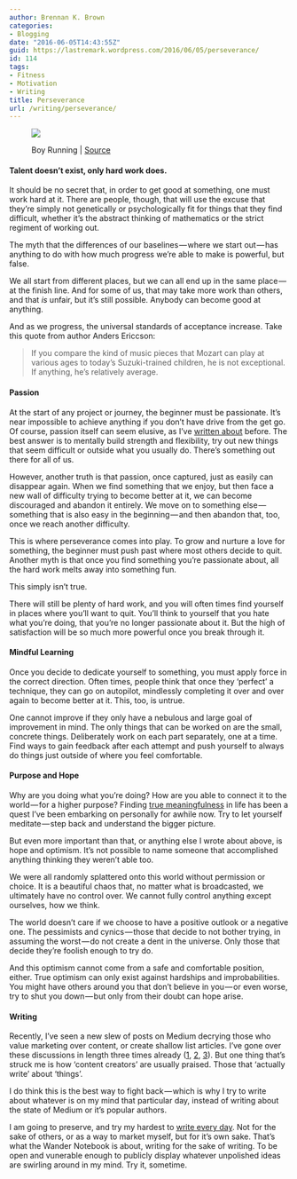 ```yaml
---
author: Brennan K. Brown
categories:
- Blogging
date: "2016-06-05T14:43:55Z"
guid: https://lastremark.wordpress.com/2016/06/05/perseverance/
id: 114
tags:
- Fitness
- Motivation
- Writing
title: Perseverance
url: /writing/perseverance/
---
```


<figure class="wp-caption">

<img data-width="1024" data-height="1024" src="https://cdn-images-1.medium.com/max/2560/1*gOPHnDuL6V-szlp_ytcYdA.jpeg" /> <figcaption class="wp-caption-text">Boy Running | <a href="https://www.flickr.com/photos/streetmatt/18852890883" target="_blank" rel="noopener noreferrer">Source</a></figcaption></figure>

#### Talent doesn’t exist, only hard work does.

<span>It</span> should be no secret that, in order to get good at something, one must work hard at it. There are people, though, that will use the excuse that they’re simply not genetically or psychologically fit for things that they find difficult, whether it’s the abstract thinking of mathematics or the strict regiment of working out.

The myth that the differences of our baselines — where we start out — has anything to do with how much progress we’re able to make is powerful, but false.

We all start from different places, but we can all end up in the same place — at the finish line. And for some of us, that may take more work than others, and that _is_ unfair, but it’s still possible. Anybody can become good at anything.

<!--more-->

And as we progress, the universal standards of acceptance increase. Take this quote from author Anders Ericcson:

> If you compare the kind of music pieces that Mozart can play at various ages to today’s Suzuki-trained children, he is not exceptional. If anything, he’s relatively average.

#### Passion

<span>At</span> the start of any project or journey, the beginner must be passionate. It’s near impossible to achieve anything if you don’t have drive from the get go. Of course, passion itself can seem elusive, as I’ve <a href="https://wandernotebook.com/the-hobbyist-ad782a53bbea#.7ajb5ba0w" target="_blank" rel="noopener noreferrer">written about</a> before. The best answer is to mentally build strength and flexibility, try out new things that seem difficult or outside what you usually do. There’s something out there for all of us.

However, another truth is that passion, once captured, just as easily can disappear again. When we find something that we enjoy, but then face a new wall of difficulty trying to become better at it, we can become discouraged and abandon it entirely. We move on to something else — something that is also easy in the beginning — and then abandon that, too, once we reach another difficulty.

This is where perseverance comes into play. To grow and nurture a love for something, the beginner must push past where most others decide to quit. Another myth is that once you find something you’re passionate about, all the hard work melts away into something fun.

This simply isn’t true.

There will still be plenty of hard work, and you will often times find yourself in places where you’ll want to quit. You’ll think to yourself that you hate what you’re doing, that you’re no longer passionate about it. But the high of satisfaction will be so much more powerful once you break through it.

#### Mindful Learning

<span>O</span>nce you decide to dedicate yourself to something, you must apply force in the correct direction. Often times, people think that once they ‘perfect’ a technique, they can go on autopilot, mindlessly completing it over and over again to become better at it. This, too, is untrue.

One cannot improve if they only have a nebulous and large goal of improvement in mind. The only things that can be worked on are the small, concrete things. Deliberately work on each part separately, one at a time. Find ways to gain feedback after each attempt and push yourself to always do things just outside of where you feel comfortable.

#### Purpose and Hope

<span>W</span>hy are you doing what you’re doing? How are you able to connect it to the world — for a higher purpose? Finding <a href="https://wandernotebook.com/our-finite-everything-8ed4d9d70a2f#.ifzd7ttns" target="_blank" rel="noopener noreferrer">true meaningfulness</a> in life has been a quest I’ve been embarking on personally for awhile now. Try to let yourself meditate — step back and understand the bigger picture.

But even more important than that, or anything else I wrote about above, is hope and optimism. It’s not possible to name someone that accomplished anything thinking they weren’t able too.

We were all randomly splattered onto this world without permission or choice. It is a beautiful chaos that, no matter what is broadcasted, we ultimately have no control over. We cannot fully control anything except ourselves, how we think.

The world doesn’t care if we choose to have a positive outlook or a negative one. The pessimists and cynics — those that decide to not bother trying, in assuming the worst — do not create a dent in the universe. Only those that decide they’re foolish enough to try do.

And this optimism cannot come from a safe and comfortable position, either. True optimism can only exist against hardships and improbabilities. You might have others around you that don’t believe in you — or even worse, try to shut you down — but only from their doubt can hope arise.

#### Writing

<span>R</span>ecently, I’ve seen a new slew of posts on Medium decrying those who value marketing over content, or create shallow list articles. I’ve gone over these discussions in length three times already (<a href="https://wandernotebook.com/anti-medium-30d6fbafc5f8#.y7gc5p3tl" target="_blank" rel="noopener noreferrer">1</a>, <a href="https://wandernotebook.com/being-a-better-lifehacker-ece7c6688e68#.c6wcptzef" target="_blank" rel="noopener noreferrer">2</a>, <a href="https://wandernotebook.com/don-t-take-medium-for-granted-e0f2d65e3641#.74arhln6c" target="_blank" rel="noopener noreferrer">3</a>). But one thing that’s struck me is how ‘content creators’ are usually praised. Those that ‘actually write’ about ‘things’.

I do think this is the best way to fight back — which is why I try to write about whatever is on my mind that particular day, instead of writing about the state of Medium or it’s popular authors.

I am going to preserve, and try my hardest to <a href="https://wandernotebook.com/posting-every-day-a57285388029#.v6k5pdxi3" target="_blank" rel="noopener noreferrer">write every day</a>. Not for the sake of others, or as a way to market myself, but for it’s own sake. That’s what the Wander Notebook is about, writing for the sake of writing. To be open and vunerable enough to publicly display whatever unpolished ideas are swirling around in my mind. Try it, sometime.
